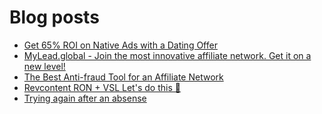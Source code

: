 # Blog posts
<!-- BLOG-POST-LIST:START -->
- [Get 65% ROI on Native Ads with a Dating Offer](https://afflift.com/f/threads/get-65-roi-on-native-ads-with-a-dating-offer.10015/)
- [MyLead.global - Join the most innovative affiliate network. Get it on a new level!](https://afflift.com/f/threads/mylead-global-join-the-most-innovative-affiliate-network-get-it-on-a-new-level.2151/)
- [The Best Anti-fraud Tool for an Affiliate Network](https://afflift.com/f/threads/the-best-anti-fraud-tool-for-an-affiliate-network.10014/)
- [Revcontent RON + VSL Let&#39;s do this 🚀](https://afflift.com/f/threads/revcontent-ron-vsl-lets-do-this-%F0%9F%9A%80.9662/)
- [Trying again after an absense](https://afflift.com/f/threads/trying-again-after-an-absense.9781/)
<!-- BLOG-POST-LIST:END -->
